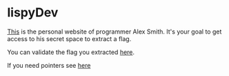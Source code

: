 # lispyDev
[This](example.com) is the personal website of programmer Alex Smith. It's your goal to get access to his secret space to extract a flag.

You can validate the flag you extracted [here](example.com/secret_space/validate.html).

If you need pointers see [here](Walktrough.md)
